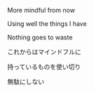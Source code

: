 More mindful from now

Using well the things I have

Nothing goes to waste


これからはマインドフルに

持っているものを使い切り

無駄にしない